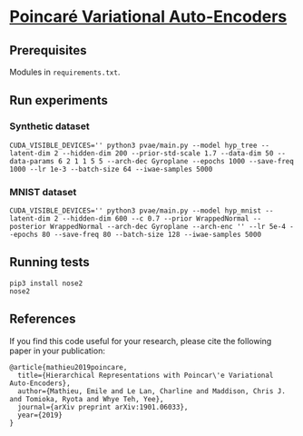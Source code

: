 # [Poincaré Variational Auto-Encoders](https://arxiv.org/abs/1901.06033)

## Prerequisites
Modules in `requirements.txt`.

## Run experiments

### Synthetic dataset
```
CUDA_VISIBLE_DEVICES='' python3 pvae/main.py --model hyp_tree --latent-dim 2 --hidden-dim 200 --prior-std-scale 1.7 --data-dim 50 --data-params 6 2 1 1 5 5 --arch-dec Gyroplane --epochs 1000 --save-freq 1000 --lr 1e-3 --batch-size 64 --iwae-samples 5000
```

### MNIST dataset
```
CUDA_VISIBLE_DEVICES='' python3 pvae/main.py --model hyp_mnist --latent-dim 2 --hidden-dim 600 --c 0.7 --prior WrappedNormal --posterior WrappedNormal --arch-dec Gyroplane --arch-enc '' --lr 5e-4 --epochs 80 --save-freq 80 --batch-size 128 --iwae-samples 5000
```

## Running tests

```
pip3 install nose2
nose2
```

## References

If you find this code useful for your research, please cite the following paper in your publication:

```
@article{mathieu2019poincare,
  title={Hierarchical Representations with Poincar\'e Variational Auto-Encoders},
  author={Mathieu, Emile and Le Lan, Charline and Maddison, Chris J. and Tomioka, Ryota and Whye Teh, Yee},
  journal={arXiv preprint arXiv:1901.06033},
  year={2019}
}
```
